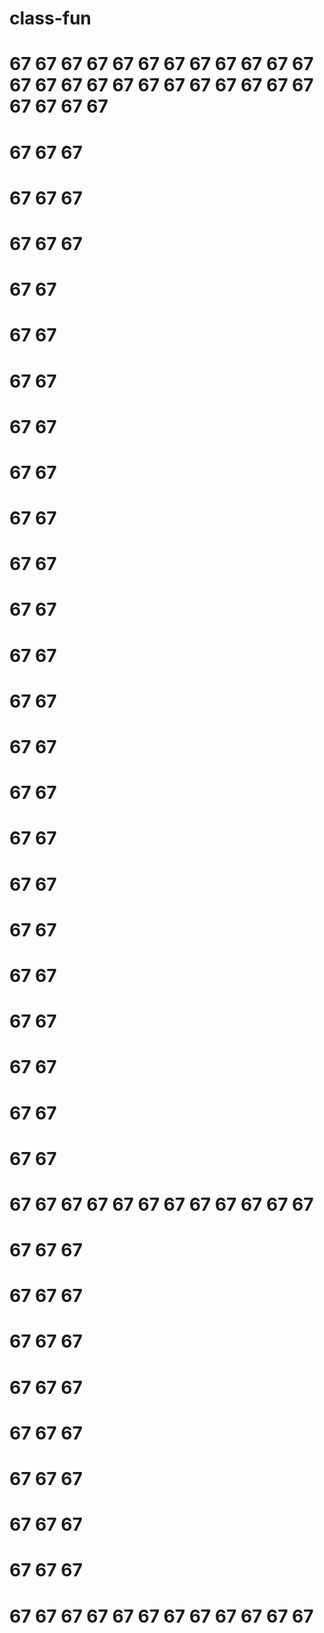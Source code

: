 # class-fun

# 67 67 67 67 67 67 67 67 67 67 67            67 67 67 67 67 67 67 67 67 67 67 67 67 67 67 67 67
# 67                            67                                                           67
# 67                            67                                                          67
# 67                            67                                                         67
# 67                                                                                      67
# 67                                                                                     67
# 67                                                                                    67
# 67                                                                                   67
# 67                                                                                  67
# 67                                                                                 67
# 67                                                                                67
# 67                                                                               67
# 67                                                                              67
# 67                                                                             67
# 67                                                                            67
# 67                                                                           67
# 67                                                                          67
# 67                                                                         67
# 67                                                                        67
# 67                                                                       67
# 67                                                                      67
# 67                                                                     67
# 67                                                                    67
# 67                                                                   67
# 67 67 67 67 67 67 67 67 67 67 67                                    67
# 67                            67                                   67
# 67                            67                                  67
# 67                            67                                 67
# 67                            67                                67
# 67                            67                               67
# 67                            67                              67
# 67                            67                             67
# 67                            67                            67
# 67 67 67 67 67 67 67 67 67 67 67                           67
